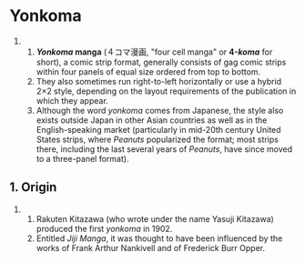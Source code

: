 # Yonkoma

1.
    1. ***Yonkoma* manga** (４コマ漫画, "four cell manga" or **4-*koma*** for short), a comic strip format, generally consists of gag comic strips within four panels of equal size ordered from top to bottom.
    2. They also sometimes run right-to-left horizontally or use a hybrid 2×2 style, depending on the layout requirements of the publication in which they appear.
    3. Although the word *yonkoma* comes from Japanese, the style also exists outside Japan in other Asian countries as well as in the English-speaking market (particularly in mid-20th century United States strips, where *Peanuts* popularized the format; most strips there, including the last several years of *Peanuts*, have since moved to a three-panel format).

## 1. Origin

1.
    1. Rakuten Kitazawa (who wrote under the name Yasuji Kitazawa) produced the first *yonkoma* in 1902.
    2. Entitled *Jiji Manga*, it was thought to have been influenced by the works of Frank Arthur Nankivell and of Frederick Burr Opper.
